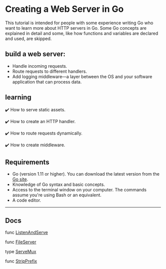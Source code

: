 # Creating a Web Server in Go

This tutorial is intended for people with some experience writing Go who want to learn more about HTTP servers in Go. Some Go concepts are explained in detail and some, like how functions and variables are declared and used, are skipped.

## build a web server:

- Handle incoming requests.
- Route requests to different handlers.
- Add logging middleware—a layer between the OS and your software application that can process data.

## learning

:heavy_check_mark: How to serve static assets.

:heavy_check_mark: How to create an HTTP handler.

:heavy_check_mark: How to route requests dynamically.

:heavy_check_mark: How to create middleware.

## Requirements

- Go (version 1.11 or higher). You can download the latest version from the [Go site](https://golang.org/dl/).
- Knowledge of Go syntax and basic concepts.
- Access to the terminal window on your computer. The commands assume you're using Bash or an equivalent.
- A code editor.

---

## Docs

func [ListenAndServe](https://golang.org/pkg/net/http/#ListenAndServe)

func [FileServer](https://golang.org/pkg/net/http/#ListenAndServe)

type [ServeMux](https://golang.org/pkg/net/http/#ServeMux)

func [StripPrefix](https://golang.org/pkg/net/http/#StripPrefix)

